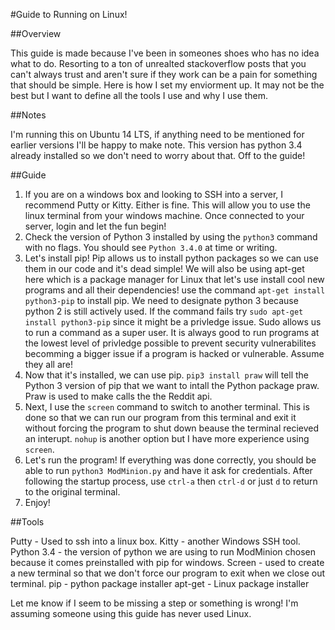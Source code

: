 #Guide to Running on Linux!

##Overview

This guide is made because I've been in someones shoes who has no idea what to do. Resorting to a ton of unrealted stackoverflow posts that you can't always trust and aren't sure if they work can be a pain for something that should be simple. Here is how I set my enviorment up. It may not be the best but I want to define all the tools I use and why I use them.

##Notes

I'm running this on Ubuntu 14 LTS, if anything need to be mentioned for earlier versions I'll be happy to make note. This version has python 3.4 already installed so we don't need to worry about that. Off to the guide!

##Guide

1. If you are on a windows box and looking to SSH into a server, I recommend Putty or Kitty. Either is fine. This will allow you to use the linux terminal from your windows machine. Once connected to your server, login and let the fun begin!
2. Check the version of Python 3 installed by using the ```python3``` command with no flags. You should see ```Python 3.4.0``` at time or writing.
3. Let's install pip! Pip allows us to install python packages so we can use them in our code and it's dead simple! We will also be using apt-get here which is a package manager for Linux that let's use install cool new programs and all their dependencies! use the command ```apt-get install python3-pip``` to install pip. We need to designate python 3 because python 2 is still actively used. If the command fails try ```sudo apt-get install python3-pip``` since it might be a privledge issue. Sudo allows us to run a command as a super user. It is always good to run programs at the lowest level of privledge possible to prevent security vulnerabilites becomming a bigger issue if a program is hacked or vulnerable. Assume they all are!
4. Now that it's installed, we can use pip. ```pip3 install praw``` will tell the Python 3 version of pip that we want to intall the Python package praw. Praw is used to make calls the the Reddit api.
5. Next, I use the ```screen``` command to switch to another terminal. This is done so that we can run our program from this terminal and exit it without forcing the program to shut down beause the terminal recieved an interupt. ```nohup``` is another option but I have more experience using ```screen```.
6. Let's run the program! If everything was done correctly, you should be able to run ```python3 ModMinion.py``` and have it ask for credentials. After following the startup process, use ```ctrl-a``` then ```ctrl-d``` or just ```d``` to return to the original terminal.
7. Enjoy!

##Tools

Putty - Used to ssh into a linux box.
Kitty - another Windows SSH tool. 
Python 3.4 - the version of python we are using to run ModMinion chosen because it comes preinstalled with pip for windows.
Screen - used to create a new terminal so that we don't force our program to exit when we close out terminal.
pip - python package installer
apt-get - Linux package installer

Let me know if I seem to be missing a step or something is wrong! I'm assuming someone using this guide has never used Linux. 
